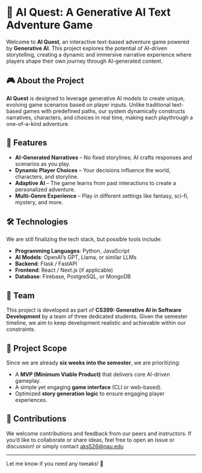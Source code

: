# 🧠 AI Quest: A Generative AI Text Adventure Game  

Welcome to **AI Quest**, an interactive text-based adventure game powered by **Generative AI**. This project explores the potential of AI-driven storytelling, creating a dynamic and immersive narrative experience where players shape their own journey through AI-generated content.  

## 🎮 About the Project  

**AI Quest** is designed to leverage generative AI models to create unique, evolving game scenarios based on player inputs. Unlike traditional text-based games with predefined paths, our system dynamically constructs narratives, characters, and choices in real time, making each playthrough a one-of-a-kind adventure.  

## 🚀 Features  

- **AI-Generated Narratives** – No fixed storylines; AI crafts responses and scenarios as you play.  
- **Dynamic Player Choices** – Your decisions influence the world, characters, and storyline.  
- **Adaptive AI** – The game learns from past interactions to create a personalized adventure.  
- **Multi-Genre Experience** – Play in different settings like fantasy, sci-fi, mystery, and more.  

## 🛠️ Technologies  

We are still finalizing the tech stack, but possible tools include:  
- **Programming Languages**: Python, JavaScript  
- **AI Models**: OpenAI’s GPT, Llama, or similar LLMs  
- **Backend**: Flask / FastAPI  
- **Frontend**: React / Next.js (if applicable)  
- **Database**: Firebase, PostgreSQL, or MongoDB  

## 👥 Team  

This project is developed as part of **CS399: Generative AI in Software Development** by a team of three dedicated students. Given the semester timeline, we aim to keep development realistic and achievable within our constraints.  

## 📌 Project Scope  

Since we are already **six weeks into the semester**, we are prioritizing:  
- A **MVP (Minimum Viable Product)** that delivers core AI-driven gameplay.  
- A simple yet engaging **game interface** (CLI or web-based).  
- Optimized **story generation logic** to ensure engaging player experiences.  

## 📝 Contributions  

We welcome contributions and feedback from our peers and instructors. If you’d like to collaborate or share ideas, feel free to open an issue or discussion! or simply contact aks526@nau.edu 

---  

Let me know if you need any tweaks! 🚀
